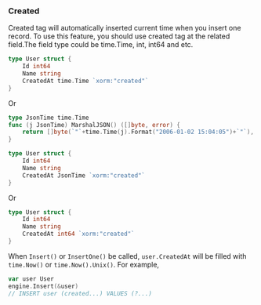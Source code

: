 ### Created

Created tag will automatically inserted current time when you insert one record. To use this feature, you should use created tag at the related field.The field type could be time.Time, int, int64 and etc.

```Go
type User struct {
    Id int64
    Name string
    CreatedAt time.Time `xorm:"created"`
}
```

Or

```Go
type JsonTime time.Time
func (j JsonTime) MarshalJSON() ([]byte, error) {
    return []byte(`"`+time.Time(j).Format("2006-01-02 15:04:05")+`"`), nil
}

type User struct {
    Id int64
    Name string
    CreatedAt JsonTime `xorm:"created"`
}
```

Or

```Go
type User struct {
    Id int64
    Name string
    CreatedAt int64 `xorm:"created"`
}
```

When `Insert()` or `InsertOne()` be called, `user.CreatedAt` will be filled with `time.Now()` or `time.Now().Unix()`. For example,

```Go
var user User
engine.Insert(&user)
// INSERT user (created...) VALUES (?...)
```
